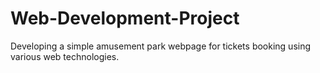 # Web-Development-Project
Developing a simple amusement park webpage for tickets booking using various web technologies.
